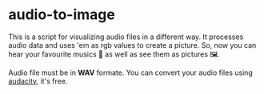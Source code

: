 # audio-to-image

This is a script for visualizing audio files in a different way. It processes audio data and uses 'em as rgb values to create a picture.
So, now you can hear your favourite musics 🎵 as well as see them as pictures 🖼. 

Audio file must be in **WAV** formate. You can convert your audio files using [audacity](https://www.audacityteam.org/), it's free.
